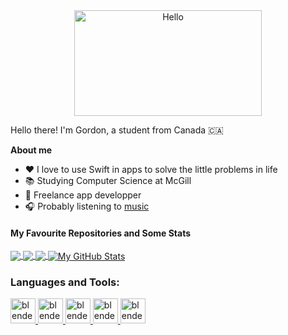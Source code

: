 <div align="center">
   <img align="center" width="300" height="169" src="https://user-images.githubusercontent.com/77747704/170804049-584d6818-1f80-4073-bbba-563e02a3fcd2.png" alt="Hello">
</div>

Hello there! I'm Gordon, a student from Canada 🇨🇦

**About me**
- ❤️ I love to use Swift in apps to solve the little problems in life
- 📚 Studying Computer Science at McGill
- 💼 Freelance app developper
- 🎧 Probably listening to [music](https://open.spotify.com/playlist/66AeDiMrDqXStAK0DnrcYA?si=e128f373ef7847bd)

<!-- From https://github.com/anuraghazra/github-readme-stats -->

#### My Favourite Repositories and Some Stats
<a href="https://github.com/SoloUnity/Learning-App">
  <img align="center" src="https://github-readme-stats.vercel.app/api/pin/?username=SoloUnity&repo=Learning-App" />
</a>
<a href="https://github.com/SoloUnity/macos-apps-and-enhancements">
  <img align="center" src="https://github-readme-stats.vercel.app/api/pin/?username=SoloUnity&repo=macos-apps-and-enhancements" />
</a>    
<a href="https://github.com/SoloUnity?tab=repositories">
  <img align="center" src="https://github-readme-stats.vercel.app/api/top-langs/?username=SoloUnity&langs_count=3" />
</a>
<a href="https://github.com/SoloUnity?tab=repositories">
  <img align="center" src="https://github-readme-stats.vercel.app/api?username=SoloUnity&show_icons=true&line_height=40&count_private=true&hide=prs,issues" alt="My GitHub Stats" />
</a>



<h3 align="left">Languages and Tools:</h3>
<p align="left"> 
<a href="https://www.blender.org/" target="_blank" rel="noreferrer"> <!-- 🔵SWIFT --> <img src="https://user-images.githubusercontent.com/77747704/177408815-db8074f0-815f-4efd-b927-200af7e1dcff.png" alt="blender" width="40" height="40"/> </a> <!-- 🔵SWIFTUI --> <a href="https://www.blender.org/" target="_blank" rel="noreferrer"> <img src="https://user-images.githubusercontent.com/77747704/177408822-9f4dff4b-5b9e-4e40-b095-ee3d25ad451d.jpeg" alt="blender" width="40" height="40"/> </a> <!-- 🔵PYTHON --> <a href="https://www.blender.org/" target="_blank" rel="noreferrer"> <img src="https://user-images.githubusercontent.com/77747704/177408817-e78c209b-57fb-4c50-8e6c-ab3dcc6c7d21.png" alt="blender" width="40" height="40"/> </a> <!-- 🔵HTML --> <a href="https://www.blender.org/" target="_blank" rel="noreferrer"> <img src="https://user-images.githubusercontent.com/77747704/177408820-fde0614b-7d09-4329-8588-69d16bfec884.jpeg" alt="blender" width="40" height="40"/> </a> <!-- 🔵CSS --> <a href="https://www.blender.org/" target="_blank" rel="noreferrer"> <img src="https://user-images.githubusercontent.com/77747704/177408816-ed264b20-2380-4582-85b5-fed62d32927d.jpeg" alt="blender" width="40" height="40"/> </a> 

</p>   






